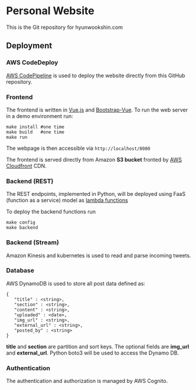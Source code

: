 # Personal Website

This is the Git repository for hyunwookshin.com

## Deployment

### AWS CodeDeploy

[AWS CodePipeline](https://aws.amazon.com/getting-started/tutorials/continuous-deployment-pipeline/) is used to deploy the website directly from this GitHub repository.

### Frontend

The frontend is written in [Vue.js](https://vuejs.org/) and [Bootstrap-Vue](https://bootstrap-vue.js.org).
To run the web server in a demo environment run:

```
make install #one time
make build   #one time
make run
```

The webpage is then accessible via `http://localhost/8080`

The frontend is served directly from Amazon **S3 bucket** fronted by [AWS Cloudfront](https://aws.amazon.com/cloudfront) CDN.

### Backend (REST)

The REST endpoints, implemented in Python, will be deployed using FaaS (function as a service) model
as [lambda functions](https://aws.amazon.com/lambda/)

To deploy the backend functions run

```
make config
make backend
```

### Backend (Stream)

Amazon Kinesis and kubernetes is used to read and parse incoming tweets.

### Database

AWS DynamoDB is used to store all post data defined as:

```
{
   "title" : <string>,
   "section" : <string>,
   "content" : <string>,
   "uploaded" : <date>,
   "img_url" : <string>,
   "external_url" : <string>,
   "posted_by" : <string>
}
```

**title** and **section** are partition and sort keys. The optional
fields are **img_url** and **external_url**.
Python boto3 will be used to access the Dynamo DB.

### Authentication

The authentication and authorization is managed by AWS Cognito.
